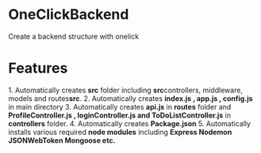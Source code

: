 # OneClickBackend
Create a backend structure with onelick

<h1>Features</h1>
1. Automatically creates <b>src</b> folder including <b>src</b>controllers, middleware, models and routes<b>src</b>.
2. Automatically creates <b>index.js , app.js , config.js</b> in main directory
3. Automatically creates <b>api.js</b> in <b>routes</b> folder and <b>ProfileController.js , loginController.js and ToDoListController.js</b> in <b>controllers</b> folder.
4. Automatically creates <b>Package.json</b>
5. Automatically installs various required <b>node modules</b> including <b>Express Nodemon JSONWebToken Mongoose etc.<b/>
